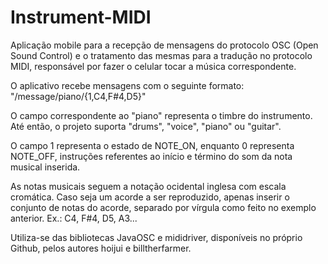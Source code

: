 # Instrument-MIDI
Aplicação mobile para a recepção de mensagens do protocolo OSC (Open Sound Control) e o tratamento das mesmas para a tradução no protocolo MIDI, responsável por fazer o celular tocar a música correspondente.

O aplicativo recebe mensagens com o seguinte formato:
"/message/piano/{1,C4,F#4,D5}"

O campo correspondente ao "piano" representa o timbre do instrumento. Até então, o projeto suporta "drums", "voice", "piano" ou "guitar".

O campo 1 representa o estado de NOTE_ON, enquanto 0 representa NOTE_OFF, instruções referentes ao início e término do som da nota musical inserida.

As notas musicais seguem a notação ocidental inglesa com escala cromática.
Caso seja um acorde a ser reproduzido, apenas inserir o conjunto de notas do acorde, separado por vírgula como feito no exemplo anterior.
Ex.: C4, F#4, D5, A3...

Utiliza-se das bibliotecas JavaOSC e mididriver, disponíveis no próprio Github, pelos autores hoijui e billtherfarmer.
